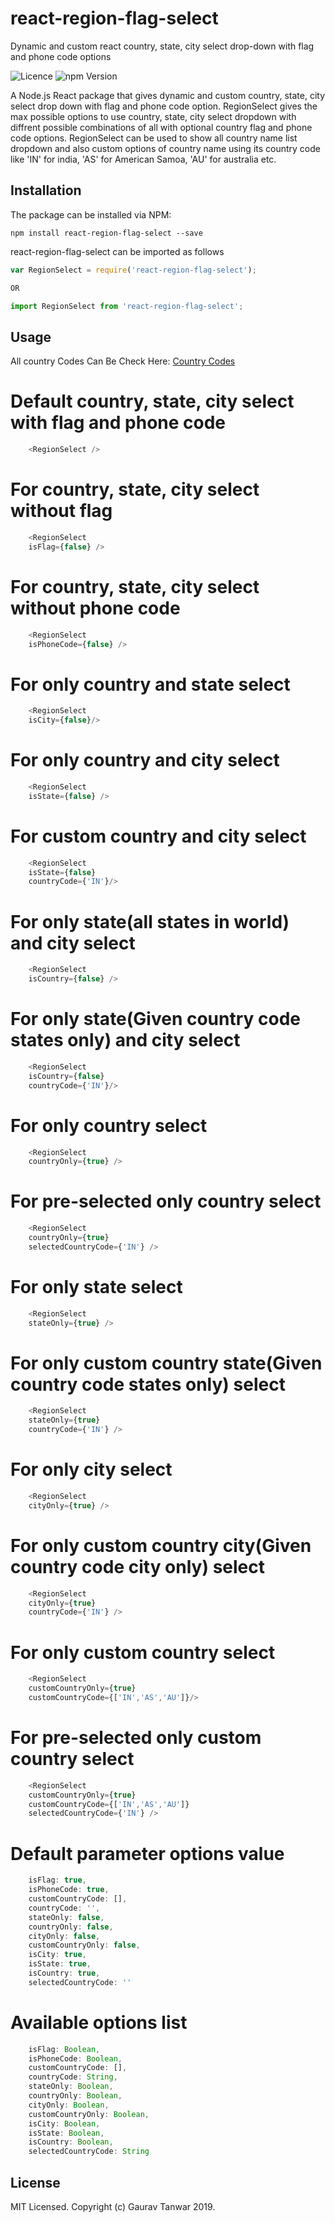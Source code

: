 # react-region-flag-select
Dynamic and custom react country, state, city select drop-down with flag and phone code options 


<img src="https://img.shields.io/badge/Licence-MIT-blue.svg" alt="Licence" data-canonical-src="https://img.shields.io/badge/Licence-MIT-blue.svg" style="max-width:100%;"/>
<img src="https://img.shields.io/badge/Version-0.1.0-brightgreen.svg" alt="npm Version" data-canonical-src="https://img.shields.io/badge/Version-0.1.0-brightgreen.svg" style="max-width:100%;"/>

A Node.js React package that gives dynamic and custom country, state, city select drop down with flag and phone code option.
RegionSelect gives the max possible options to use country, state, city select dropdown with diffrent possible combinations of all with optional country flag and phone code options.
RegionSelect can be used to show all country name list dropdown and also custom options of country name using its country code like 'IN' for india, 'AS' for American Samoa, 'AU' for australia etc.



## Installation
The package can be installed via NPM:
```
npm install react-region-flag-select --save
```
react-region-flag-select can be imported as follows

```javascript
var RegionSelect = require('react-region-flag-select');

OR

import RegionSelect from 'react-region-flag-select';

```


## Usage

All country Codes Can Be Check Here: [Country Codes](https://github.com/TechnologyGeek12/react-region-flag-select/blob/master/src/lib/components/subComponents/data/countryCodes.txt)


# Default country, state, city select with flag and phone code
```javascript
    <RegionSelect />
```


# For country, state, city select without flag
```javascript
    <RegionSelect 
    isFlag={false} />
```

# For country, state, city select without phone code
```javascript
    <RegionSelect 
    isPhoneCode={false} />
```

# For only country and state select 
```javascript
    <RegionSelect 
    isCity={false}/>
```

# For only country and city select 
```javascript
    <RegionSelect 
    isState={false} />
```

# For custom country and city select 
```javascript
    <RegionSelect 
    isState={false} 
    countryCode={'IN'}/>
```

# For only state(all states in world) and city select 
```javascript
    <RegionSelect 
    isCountry={false} />
```

# For only state(Given country code states only) and city select 
```javascript
    <RegionSelect 
    isCountry={false} 
    countryCode={'IN'}/>
```

# For only country select 
```javascript
    <RegionSelect 
    countryOnly={true} />
```

# For pre-selected only country select 
```javascript
    <RegionSelect 
    countryOnly={true}
    selectedCountryCode={'IN'} />
```

# For only state select 
```javascript
    <RegionSelect 
    stateOnly={true} />
```

# For only custom country state(Given country code states only) select 
```javascript
    <RegionSelect 
    stateOnly={true}
    countryCode={'IN'} />
```

# For only city select 
```javascript
    <RegionSelect 
    cityOnly={true} />
```

# For only custom country city(Given country code city only) select 
```javascript
    <RegionSelect 
    cityOnly={true}
    countryCode={'IN'} />
```

# For only custom country select 
```javascript
    <RegionSelect 
    customCountryOnly={true}
    customCountryCode={['IN','AS','AU']}/>
```

# For pre-selected only custom country select 
```javascript
    <RegionSelect 
    customCountryOnly={true}
    customCountryCode={['IN','AS','AU']}
    selectedCountryCode={'IN'} />
```

# Default parameter options value
```javascript
    isFlag: true,
    isPhoneCode: true,
    customCountryCode: [],
    countryCode: '',
    stateOnly: false,
    countryOnly: false,
    cityOnly: false,
    customCountryOnly: false,
    isCity: true,
    isState: true,
    isCountry: true,
    selectedCountryCode: ''
```

# Available options list
```javascript
    isFlag: Boolean,
    isPhoneCode: Boolean,
    customCountryCode: [],
    countryCode: String,
    stateOnly: Boolean,
    countryOnly: Boolean,
    cityOnly: Boolean,
    customCountryOnly: Boolean,
    isCity: Boolean,
    isState: Boolean,
    isCountry: Boolean,
    selectedCountryCode: String
```





## License
MIT Licensed. Copyright (c) Gaurav Tanwar 2019.